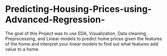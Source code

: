 # Predicting-Housing-Prices-using-Advanced-Regression-
The goal of this Project was to use EDA, Visualization, Data cleaning, Preprocessing, and Linear models to predict home prices given the features of the home and interpret your linear models to find out what features add value to a home.
